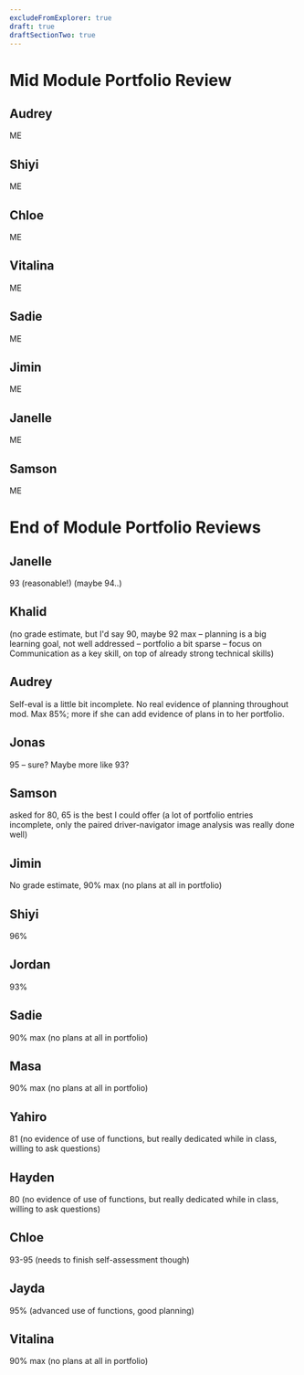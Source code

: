 ```yaml
---
excludeFromExplorer: true
draft: true
draftSectionTwo: true
---
```


# Mid Module Portfolio Review

## Audrey 

ME

## Shiyi

ME

## Chloe

ME

## Vitalina

ME

## Sadie

ME

## Jimin

ME

## Janelle

ME

## Samson

ME

# End of Module Portfolio Reviews

## Janelle

93 (reasonable!) (maybe 94..)

## Khalid

(no grade estimate, but I'd say 90, maybe 92 max – planning is a big learning goal, not well addressed – portfolio a bit sparse – focus on Communication as a key skill, on top of already strong technical skills)

## Audrey

Self-eval is a little bit incomplete. No real evidence of planning throughout mod. Max 85%; more if she can add evidence of plans in to her portfolio.

## Jonas

95 – sure? Maybe more like 93? 

## Samson

asked for 80, 65 is the best I could offer (a lot of portfolio entries incomplete, only the paired driver-navigator image analysis was really done well)

## Jimin

No grade estimate, 90% max (no plans at all in portfolio)

## Shiyi

96%

## Jordan

93%

## Sadie

90% max (no plans at all in portfolio)

## Masa

90% max (no plans at all in portfolio)

## Yahiro

81 (no evidence of use of functions, but really dedicated while in class, willing to ask questions)

## Hayden

80 (no evidence of use of functions, but really dedicated while in class, willing to ask questions)

## Chloe

93-95 (needs to finish self-assessment though)

## Jayda

95% (advanced use of functions, good planning)

## Vitalina

90% max (no plans at all in portfolio)

